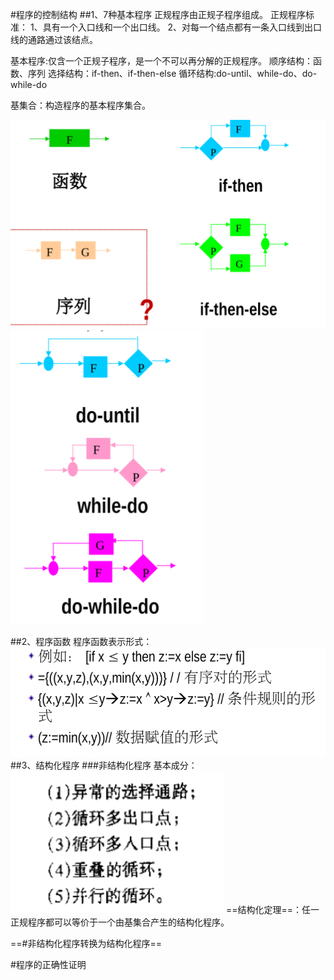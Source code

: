 #程序的控制结构
##1、7种基本程序
正规程序由正规子程序组成。
正规程序标准：
1、具有一个入口线和一个出口线。
2、对每一个结点都有一条入口线到出口线的通路通过该结点。

基本程序:仅含一个正规子程序，是一个不可以再分解的正规程序。
顺序结构：函数、序列
选择结构：if-then、if-then-else
循环结构:do-until、while-do、do-while-do

基集合：构造程序的基本程序集合。
<!-- 
```
    mackdowm插图最基础的格式是：![Alternative text](link "optional title")
    
    Alternative text：图片的Alternative文本，用来描述图片的关键词，可以不写。最初的本意是当图片因为某种原因不能被显示时而出现的替代文字，后来又被用于SEO，可以方便搜索引擎根据Alt text里面的关键词搜索到图片。 

    link：可以是图片的本地地址、网址。

    "optional title"：鼠标悬置于图片上会出现的标题文字，可以不写。

   使用base64图片编码时格式：

    ![Alternative text][base64 label]  //都是中括号[]

   base64 label:图片Base64编码的标签名。
```
==图片或者路径名字不要有空格，不然会识别不了。==
 -->
![本地图片](基本程序.png "7种基本程序")
![本地图片](循环.png "7种基本程序")


##2、程序函数
程序函数表示形式：
![本地图片](程序函数.png "程序函数表达形式")
##3、结构化程序
###非结构化程序
基本成分：
![本地图片](非结构.png "非结构")
==结构化定理==：任一正规程序都可以等价于一个由基集合产生的结构化程序。

==#非结构化程序转换为结构化程序==

#程序的正确性证明

